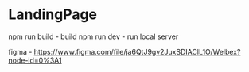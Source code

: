 # LandingPage

npm run build - build
npm run dev - run local server

figma - https://www.figma.com/file/ja6QtJ9gv2JuxSDIAClL1O/Welbex?node-id=0%3A1
